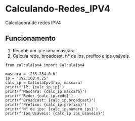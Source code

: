 # Calculando-Redes_IPV4
 Calculadora de redes IPV4
## Funcionamento
1. Recebe um ip e uma máscara.
2. Calcula rede, broadcast, n° de ips, prefixo e ips usáveis.

```
from calculaIpv4 import CalculaIpv4

mascara = '255.254.0.0'
ip = '192.168.0.25'
calc_ip = CalculaIpv4(ip, mascara)
print(f'IP: {calc_ip.ip}')
print(f'Máscara: {calc_ip.mascara}')
print(f'Rede: {calc_ip.rede}')
print(f'Broadcast: {calc_ip.broadcast}')
print(f'Prefixo: {calc_ip.prefixo}')
print(f'N° de ips: {calc_ip.numero_ips}')
print(f'Ips Usáveis: {calc_ip.ips_usaveis}')
```
